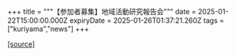 +++
title = """【参加者募集】地域活動研究報告会"""
date = 2025-01-22T15:00:00.000Z
expiryDate = 2025-01-26T01:37:21.260Z
tags = ["kuriyama","news"]
+++


[[source]](https://www.town.kuriyama.hokkaido.jp/site/kaigofukushi/30036.html)
